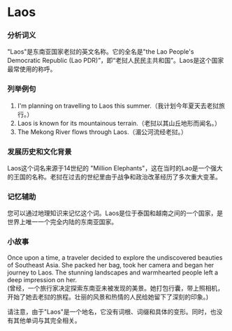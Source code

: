 # Laos

### 分析词义

  

"Laos"是东南亚国家老挝的英文名称。它的全名是"the Lao People's Democratic Republic (Lao PDR)”，即“老挝人民民主共和国”。Laos是这个国家最常使用的称呼。

  

### 列举例句

  

1.  I'm planning on travelling to Laos this summer.（我计划今年夏天去老挝旅行。）
2.  Laos is known for its mountainous terrain.（老挝以其山丘地形而闻名。）
3.  The Mekong River flows through Laos.（湄公河流经老挝。）

  

### 发展历史和文化背景

  

Laos这个词名来源于14世纪的 "Million Elephants"，这在当时的Lao是一个强大的王国的名称。老挝在过去的世纪里由于战争和政治改革经历了多次重大变革。

  

### 记忆辅助

  

您可以通过地理知识来记忆这个词。Laos是位于泰国和越南之间的一个国家，是世界上唯一一个完全内陆的东南亚国家。

  

### 小故事

  

Once upon a time, a traveler decided to explore the undiscovered beauties of Southeast Asia. She packed her bag, took her camera and began her journey to Laos. The stunning landscapes and warmhearted people left a deep impression on her.  
(曾经，一个旅行家决定探索东南亚未被发现的美景。她打包行囊，带上照相机，开始了她去老挝的旅程。壮丽的风景和热情的人民给她留下了深刻的印象。)

  

请注意，由于"Laos"是一个地名，它没有词根、词缀和具体的变形。同时，也没有其他单词与其完全相关。
